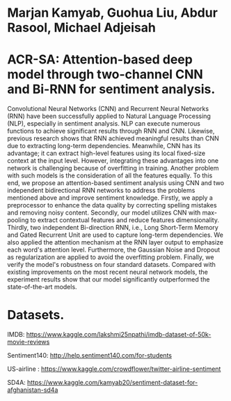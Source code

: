 # Marjan Kamyab, Guohua Liu, Abdur Rasool, Michael Adjeisah
# ACR-SA: Attention-based deep model through two-channel CNN and Bi-RNN for sentiment analysis.
Convolutional Neural Networks (CNN) and Recurrent Neural Networks (RNN) have been successfully applied to Natural Language Processing (NLP), especially in sentiment analysis. NLP can execute numerous functions to achieve significant results through RNN and CNN. Likewise, previous research shows that RNN achieved meaningful results than CNN due to extracting long-term dependencies. Meanwhile, CNN has its advantage; it can extract high-level features using its local fixed-size context at the input level. However, integrating these advantages into one network is challenging because of overfitting in training. Another problem with such models is the consideration of all the features equally. To this end, we propose an attention-based sentiment analysis using CNN and two independent bidirectional RNN networks to address the problems mentioned above and improve sentiment knowledge. Firstly, we apply a preprocessor to enhance the data quality by correcting spelling mistakes and removing noisy content. Secondly, our model utilizes CNN with max-pooling to extract contextual features and reduce features dimensionality. Thirdly, two independent Bi-direction RNN, i.e., Long Short-Term Memory and Gated Recurrent Unit are used to capture long-term dependencies. We also applied the attention mechanism at the RNN layer output to emphasize each word's attention level. Furthermore, the Gaussian Noise and Dropout as regularization are applied to avoid the overfitting problem. Finally, we verify the model's robustness on four standard datasets. Compared with existing improvements on the most recent neural network models, the experiment results show that our model significantly outperformed the state-of-the-art models.

# Datasets.
IMDB: https://www.kaggle.com/lakshmi25npathi/imdb-dataset-of-50k-movie-reviews

Sentiment140: http://help.sentiment140.com/for-students

US-airline : https://www.kaggle.com/crowdflower/twitter-airline-sentiment

SD4A: https://www.kaggle.com/kamyab20/sentiment-dataset-for-afghanistan-sd4a
